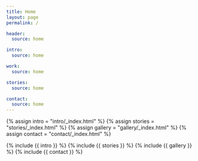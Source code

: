 ```yaml
---
title: Home
layout: page
permalink: /

header:
  source: home

intro:
  source: home

work:
  source: home

stories:
  source: home

contact:
  source: home
---
```


{% assign intro = "intro/_index.html" %}
{% assign stories = "stories/_index.html" %}
{% assign gallery = "gallery/_index.html" %}
{% assign contact = "contact/_index.html" %}

{% include {{ intro }} %}
{% include {{ stories }} %}
{% include {{ gallery }} %}
{% include {{ contact }} %}

